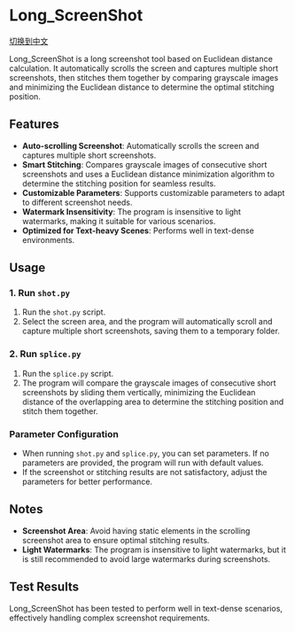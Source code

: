 # Long_ScreenShot

[切换到中文](./README.zh_cn.md)

Long_ScreenShot is a long screenshot tool based on Euclidean distance calculation. It automatically scrolls the screen and captures multiple short screenshots, then stitches them together by comparing grayscale images and minimizing the Euclidean distance to determine the optimal stitching position.

## Features

- **Auto-scrolling Screenshot**: Automatically scrolls the screen and captures multiple short screenshots.
- **Smart Stitching**: Compares grayscale images of consecutive short screenshots and uses a Euclidean distance minimization algorithm to determine the stitching position for seamless results.
- **Customizable Parameters**: Supports customizable parameters to adapt to different screenshot needs.
- **Watermark Insensitivity**: The program is insensitive to light watermarks, making it suitable for various scenarios.
- **Optimized for Text-heavy Scenes**: Performs well in text-dense environments.

## Usage

### 1. Run `shot.py`

1. Run the `shot.py` script.
2. Select the screen area, and the program will automatically scroll and capture multiple short screenshots, saving them to a temporary folder.

### 2. Run `splice.py`

1. Run the `splice.py` script.
2. The program will compare the grayscale images of consecutive short screenshots by sliding them vertically, minimizing the Euclidean distance of the overlapping area to determine the stitching position and stitch them together.

### Parameter Configuration

- When running `shot.py` and `splice.py`, you can set parameters. If no parameters are provided, the program will run with default values.
- If the screenshot or stitching results are not satisfactory, adjust the parameters for better performance.

## Notes

- **Screenshot Area**: Avoid having static elements in the scrolling screenshot area to ensure optimal stitching results.
- **Light Watermarks**: The program is insensitive to light watermarks, but it is still recommended to avoid large watermarks during screenshots.

## Test Results

Long_ScreenShot has been tested to perform well in text-dense scenarios, effectively handling complex screenshot requirements.